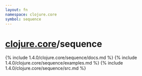 ```yaml
---
layout: fn
namespace: clojure.core
symbol: sequence
---
```


# [clojure.core](../)/sequence

{% include 1.4.0/clojure.core/sequence/docs.md %}
{% include 1.4.0/clojure.core/sequence/examples.md %}
{% include 1.4.0/clojure.core/sequence/src.md %}

